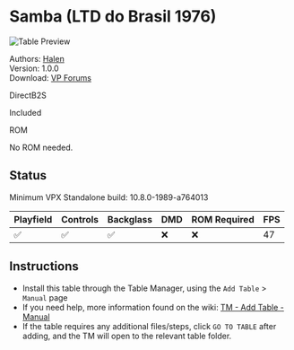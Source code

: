﻿# Samba (LTD do Brasil 1976)

![Table Preview](../../images/vpx-samba.webp)
                 
Authors: [Halen](https://www.vpforums.org/index.php?showuser=74)  
Version: 1.0.0  
Download: [VP Forums](https://www.vpforums.org/index.php?app=downloads&showfile=18628)

DirectB2S

Included

ROM

No ROM needed.

## Status 

Minimum VPX Standalone build: 10.8.0-1989-a764013

| Playfield | Controls | Backglass | DMD | ROM Required | FPS | 
|-----------|----------|-----------|-----|--------------|-----|
| :white_check_mark: | :white_check_mark: | :white_check_mark: | :x: | :x: | 47 |

## Instructions

- Install this table through the Table Manager, using the `Add Table` > `Manual` page
- If you need help, more information found on the wiki: [TM - Add Table - Manual](https://github.com/LegendsUnchained/vpx-standalone-alp4k/wiki/%5B04%5D-%F0%9F%A7%A1-TM-%E2%80%90-Other-Features#add-table---manual)
- If the table requires any additional files/steps, click `GO TO TABLE` after adding, and the TM will open to the relevant table folder.

